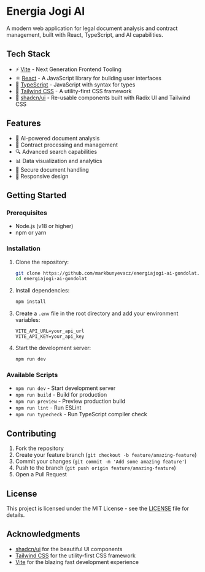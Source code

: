 # Energia Jogi AI

A modern web application for legal document analysis and contract management, built with React, TypeScript, and AI capabilities.

## Tech Stack

- ⚡️ [Vite](https://vitejs.dev/) - Next Generation Frontend Tooling
- ⚛️ [React](https://reactjs.org/) - A JavaScript library for building user interfaces
- 📘 [TypeScript](https://www.typescriptlang.org/) - JavaScript with syntax for types
- 🎨 [Tailwind CSS](https://tailwindcss.com/) - A utility-first CSS framework
- 🎯 [shadcn/ui](https://ui.shadcn.com/) - Re-usable components built with Radix UI and Tailwind CSS

## Features

- 🤖 AI-powered document analysis
- 📄 Contract processing and management
- 🔍 Advanced search capabilities
- 📊 Data visualization and analytics
- 🔐 Secure document handling
- 📱 Responsive design

## Getting Started

### Prerequisites

- Node.js (v18 or higher)
- npm or yarn

### Installation

1. Clone the repository:
   ```bash
   git clone https://github.com/markbunyevacz/energiajogi-ai-gondolat.git
   cd energiajogi-ai-gondolat
   ```

2. Install dependencies:
   ```bash
   npm install
   ```

3. Create a `.env` file in the root directory and add your environment variables:
   ```env
   VITE_API_URL=your_api_url
   VITE_API_KEY=your_api_key
   ```

4. Start the development server:
   ```bash
   npm run dev
   ```

### Available Scripts

- `npm run dev` - Start development server
- `npm run build` - Build for production
- `npm run preview` - Preview production build
- `npm run lint` - Run ESLint
- `npm run typecheck` - Run TypeScript compiler check

## Contributing

1. Fork the repository
2. Create your feature branch (`git checkout -b feature/amazing-feature`)
3. Commit your changes (`git commit -m 'Add some amazing feature'`)
4. Push to the branch (`git push origin feature/amazing-feature`)
5. Open a Pull Request

## License

This project is licensed under the MIT License - see the [LICENSE](LICENSE) file for details.

## Acknowledgments

- [shadcn/ui](https://ui.shadcn.com/) for the beautiful UI components
- [Tailwind CSS](https://tailwindcss.com/) for the utility-first CSS framework
- [Vite](https://vitejs.dev/) for the blazing fast development experience 